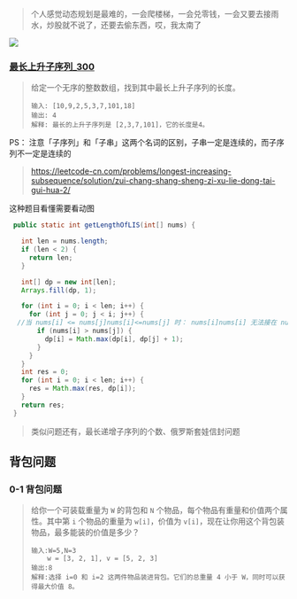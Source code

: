 > 个人感觉动态规划是最难的，一会爬楼梯，一会兑零钱，一会又要去接雨水，炒股就不说了，还要去偷东西，哎，我太南了

![](https://cdn.nlark.com/yuque/0/2021/png/21674094/1639551516595-9b6a2bad-c55b-43e1-b172-ced36ffa96cc.png)

### [最长上升子序列_300](https://leetcode-cn.com/problems/longest-increasing-subsequence/)

> 给定一个无序的整数数组，找到其中最长上升子序列的长度。
>
> ```
> 输入: [10,9,2,5,3,7,101,18]
> 输出: 4
> 解释: 最长的上升子序列是 [2,3,7,101]，它的长度是4。
> ```

PS： 注意「子序列」和「子串」这两个名词的区别，子串一定是连续的，而子序列不一定是连续的

> https://leetcode-cn.com/problems/longest-increasing-subsequence/solution/zui-chang-shang-sheng-zi-xu-lie-dong-tai-gui-hua-2/

这种题目看懂需要看动图

```java
 public static int getLengthOfLIS(int[] nums) {

   int len = nums.length;
   if (len < 2) {
     return len;
   }

   int[] dp = new int[len];
   Arrays.fill(dp, 1);

   for (int i = 0; i < len; i++) {
     for (int j = 0; j < i; j++) {
  //当 nums[i] <= nums[j]nums[i]<=nums[j] 时： nums[i]nums[i] 无法接在 nums[j]nums[j] 之后，此情况上升子序列不成立，跳过
       if (nums[i] > nums[j]) {
         dp[i] = Math.max(dp[i], dp[j] + 1);
       }
     }
   }
   int res = 0;
   for (int i = 0; i < len; i++) {
     res = Math.max(res, dp[i]);
   }
   return res;
 }
```

> 类似问题还有，最长递增子序列的个数、俄罗斯套娃信封问题





## 背包问题

### 0-1 背包问题

> 给你一个可装载重量为 `W` 的背包和 `N` 个物品，每个物品有重量和价值两个属性。其中第 `i` 个物品的重量为 `w[i]`，价值为 `v[i]`，现在让你用这个背包装物品，最多能装的价值是多少？
>
> ```
> 输入:W=5,N=3
> 	  w = [3, 2, 1], v = [5, 2, 3]
> 输出:8
> 解释:选择 i=0 和 i=2 这两件物品装进背包。它们的总重量 4 小于 W，同时可以获得最大价值 8。
> ```


